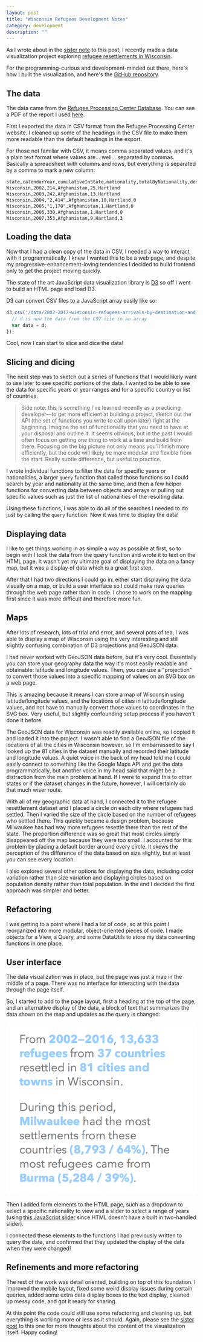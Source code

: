 ```yaml
---
layout: post
title: "Wisconsin Refugees Development Notes"
category: development
description: ""
---
```


As I wrote about in the [sister note](/wisconsin-refugees-reflection) to this post, I recently made a data visualization project exploring [refugee resettlements in Wisconsin](http://kevinmcgillivray.net/wisconsin-refugees).

For the programming-curious and development-minded out there, here's how I built the visualization, and here's the [GitHub repository](https://github.com/kmcgillivray/wisconsin-refugees).

## The data

The data came from the [Refugee Processing Center Database](http://ireports.wrapsnet.org). You can see a PDF of the report I used [here](http://kevinmcgillivray.net/wisconsin-refugees/data/arrivals-by-destination-and-nationality.pdf).

First I exported the data in CSV format from the Refugee Processing Center website. I cleaned up some of the headings in the CSV file to make them more readable than the default headings in the export.

For those not familiar with CSV, it means comma separated values, and it's a plain text format where values are... well... separated by commas. Basically a spreadsheet with columns and rows, but everything is separated by a comma to mark a new column:

```
state,calendarYear,cumulativeInState,nationality,totalByNationality,destinationCity,yearlyNumberByCity
Wisconsin,2002,214,Afghanistan,25,Hartland
Wisconsin,2003,242,Afghanistan,13,Hartland
Wisconsin,2004,"2,414",Afghanistan,10,Hartland,0
Wisconsin,2005,"1,170",Afghanistan,1,Hartland,0
Wisconsin,2006,330,Afghanistan,1,Hartland,0
Wisconsin,2007,353,Afghanistan,9,Hartland,3
```

## Loading the data

Now that I had a clean copy of the data in CSV, I needed a way to interact with it programmatically. I knew I wanted this to be a web page, and despite my progressive-enhancement-loving tendencies I decided to build frontend only to get the project moving quickly.

The state of the art JavaScript data visualization library is [D3](https://d3js.org) so off I went to build an HTML page and load D3.

D3 can convert CSV files to a JavaScript array easily like so:

```javascript
d3.csv('/data/2002-2017-wisconsin-refugees-arrivals-by-destination-and-nationality.csv', function(d) {
  // d is now the data from the CSV file in an array
  var data = d;
});
```

Cool, now I can start to slice and dice the data!

## Slicing and dicing

The next step was to sketch out a series of functions that I would likely want to use later to see specific portions of the data. I wanted to be able to see the data for specific years or year ranges and for a specific country or list of countries.

> Side note: this is something I've learned recently as a practicing developer—to get more efficient at building a project, sketch out the API (the set of functions you write to call upon later) right at the beginning. Imagine the set of functionality that you need to have at your disposal and outline it. It seems obvious, but in the past I would often focus on getting one thing to work at a time and build from there. Focusing on the big picture not only means you'll finish more efficiently, but the code will likely be more modular and flexible from the start. Really subtle difference, but useful to practice.

I wrote individual functions to filter the data for specific years or nationalities, a larger `query` function that called those functions so I could search by year and nationality at the same time, and then a few helper functions for converting data between objects and arrays or pulling out specific values such as just the list of nationalities of the resulting data.

Using these functions, I was able to do all of the searches I needed to do just by calling the `query` function. Now it was time to display the data!

## Displaying data

I like to get things working in as simple a way as possible at first, so to begin with I took the data from the query function and wrote it to text on the HTML page. It wasn't yet my ultimate goal of displaying the data on a fancy map, but it was a display of data which is a great first step.

After that I had two directions I could go in: either start displaying the data visually on a map, or build a user interface so I could make new queries through the web page rather than in code. I chose to work on the mapping first since it was more difficult and therefore more fun.

## Maps

After lots of research, lots of trial and error, and several pots of tea, I was able to display a map of Wisconsin using the very interesting and still slightly confusing combination of D3 projections and GeoJSON data.

I had never worked with GeoJSON data before, but it's very cool. Essentially you can store your geography data the way it's most easily readable and obtainable: latitude and longitude values. Then, you can use a "projection" to convert those values into a specific mapping of values on an SVG box on a web page.

This is amazing because it means I can store a map of Wisconsin using latitude/longitude values, and the locations of cities in latitude/longitude values, and not have to manually convert those values to coordinates in the SVG box. Very useful, but slightly confounding setup process if you haven't done it before.

The GeoJSON data for Wisconsin was readily available online, so I copied it and loaded it into the project. I wasn't able to find a GeoJSON file of the locations of all the cities in Wisconsin however, so I'm embarrassed to say I looked up the 81 cities in the dataset manually and recorded their latitude and longitude values. A quiet voice in the back of my head told me I could easily connect to something like the Google Maps API and get the data programmatically, but another voice in my head said that might be a distraction from the main problem at hand. If I were to expand this to other states or if the dataset changes in the future, however, I will certainly do that much wiser route.

With all of my geographic data at hand, I connected it to the refugee resettlement dataset and I placed a circle on each city where refugees had settled. Then I varied the size of the circle based on the number of refugees who settled there. This quickly became a design problem, because Milwaukee has had way more refugees resettle there than the rest of the state. The proportion difference was so great that most circles simply disappeared off the map because they were too small. I accounted for this problem by placing a default border around every circle. It skews the perception of the difference of the data based on size slightly, but at least you can see every location.

I also explored several other options for displaying the data, including color variation rather than size variation and displaying circles based on population density rather than total population. In the end I decided the first approach was simpler and better.

## Refactoring

I was getting to a point where I had a lot of code, so at this point I reorganized into more modular, object-oriented pieces of code. I made objects for a View, a Query, and some DataUtils to store my data converting functions in one place.

## User interface

The data visualization was in place, but the page was just a map in the middle of a page. There was no interface for interacting with the data through the page itself.

So, I started to add to the page layout, first a heading at the top of the page, and an alternative display of the data, a block of text that summarizes the data shown on the map and updates as the query is changed:

![Data text](/img/text-data-example.png)

Then I added form elements to the HTML page, such as a dropdown to select a specific nationality to view and a slider to select a range of years (using [this JavaScript slider](https://refreshless.com/nouislider/) since HTML doesn't have a built in two-handled slider).

I connected these elements to the functions I had previously written to query the data, and confirmed that they updated the display of the data when they were changed!

## Refinements and more refactoring

The rest of the work was detail oriented, building on top of this foundation. I improved the mobile layout, fixed some weird display issues during certain queries, added some extra data display boxes to the text display, cleaned up messy code, and got it ready for sharing.

At this point the code could still use some refactoring and cleaning up, but everything is working more or less as it should. Again, please see the [sister post](/wisconsin-refugees-reflection) to this one for more thoughts about the content of the visualization itself. Happy coding!
